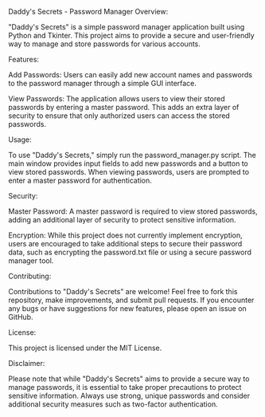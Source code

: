 Daddy's Secrets - Password Manager
Overview:

"Daddy's Secrets" is a simple password manager application built using Python and Tkinter. This project aims to provide a secure and user-friendly way to manage and store passwords for various accounts.

Features:

Add Passwords: Users can easily add new account names and passwords to the password manager through a simple GUI interface.

View Passwords: The application allows users to view their stored passwords by entering a master password. This adds an extra layer of security to ensure that only authorized users can access the stored passwords.

Usage:

To use "Daddy's Secrets," simply run the password_manager.py script. The main window provides input fields to add new passwords and a button to view stored passwords. When viewing passwords, users are prompted to enter a master password for authentication.

Security:

Master Password: A master password is required to view stored passwords, adding an additional layer of security to protect sensitive information.

Encryption: While this project does not currently implement encryption, users are encouraged to take additional steps to secure their password data, such as encrypting the password.txt file or using a secure password manager tool.

Contributing:

Contributions to "Daddy's Secrets" are welcome! Feel free to fork this repository, make improvements, and submit pull requests. If you encounter any bugs or have suggestions for new features, please open an issue on GitHub.

License:

This project is licensed under the MIT License.

Disclaimer:

Please note that while "Daddy's Secrets" aims to provide a secure way to manage passwords, it is essential to take proper precautions to protect sensitive information. Always use strong, unique passwords and consider additional security measures such as two-factor authentication.
